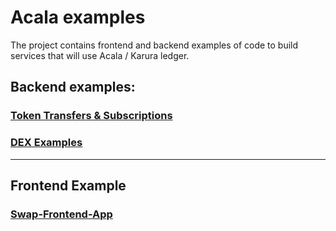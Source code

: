 # Acala examples

The project contains frontend and backend examples of code to build services that will use Acala / Karura ledger.

## Backend examples:

### [Token Transfers & Subscriptions](https://github.com/AcalaNetwork/acala-js-example/blob/master/src/transfer-examples/readme.md)

### [DEX Examples](https://github.com/AcalaNetwork/acala-js-example/blob/master/src/dex-examples/dex-examples.md)

---

## Frontend Example

### [Swap-Frontend-App](https://github.com/AcalaNetwork/acala-js-example/blob/master/frontend-readme.md)
